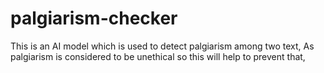 # palgiarism-checker
This is an AI model which is used to detect palgiarism among two text, As palgiarism is considered to be unethical so this will help to prevent that,
